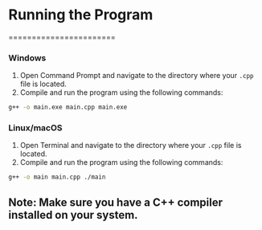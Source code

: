 # Running the Program
=======================

### Windows

1. Open Command Prompt and navigate to the directory where your `.cpp` file is located.
2. Compile and run the program using the following commands:

```bash
g++ -o main.exe main.cpp main.exe
```

### Linux/macOS

1. Open Terminal and navigate to the directory where your `.cpp` file is located.
2. Compile and run the program using the following commands:

```bash
g++ -o main main.cpp ./main
```

## Note: Make sure you have a C++ compiler installed on your system.
